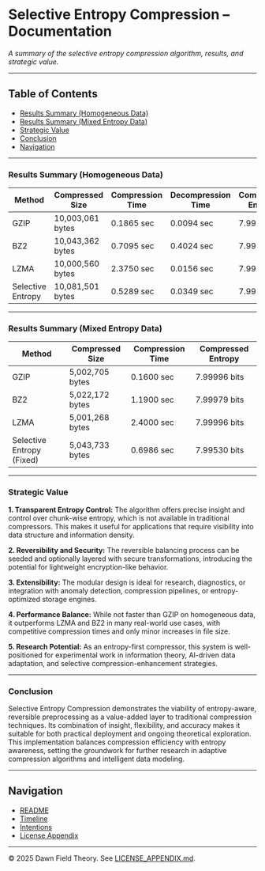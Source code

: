 # Selective Entropy Compression – Documentation

_A summary of the selective entropy compression algorithm, results, and strategic value._

---

## Table of Contents
- [Results Summary (Homogeneous Data)](#results-summary-homogeneous-data)
- [Results Summary (Mixed Entropy Data)](#results-summary-mixed-entropy-data)
- [Strategic Value](#strategic-value)
- [Conclusion](#conclusion)
- [Navigation](#navigation)

---

### Results Summary (Homogeneous Data)

| Method                    | Compressed Size | Compression Time | Decompression Time | Compressed Entropy |
|--------------------------|------------------|-------------------|---------------------|---------------------|
| GZIP                     | 10,003,061 bytes | 0.1865 sec        | 0.0094 sec          | 7.99998 bits        |
| BZ2                      | 10,043,362 bytes | 0.7095 sec        | 0.4024 sec          | 7.99983 bits        |
| LZMA                     | 10,000,560 bytes | 2.3750 sec        | 0.0156 sec          | 7.99998 bits        |
| Selective Entropy        | 10,081,501 bytes | 0.5289 sec        | 0.0349 sec          | 7.99562 bits        |

---

### Results Summary (Mixed Entropy Data)

| Method                    | Compressed Size | Compression Time | Compressed Entropy |
|--------------------------|------------------|-------------------|---------------------|
| GZIP                     | 5,002,705 bytes  | 0.1600 sec        | 7.99996 bits        |
| BZ2                      | 5,022,172 bytes  | 1.1900 sec        | 7.99979 bits        |
| LZMA                     | 5,001,268 bytes  | 2.4000 sec        | 7.99996 bits        |
| Selective Entropy (Fixed) | 5,043,733 bytes  | 0.6986 sec        | 7.99530 bits        |

---

### Strategic Value

**1. Transparent Entropy Control:**
The algorithm offers precise insight and control over chunk-wise entropy, which is not available in traditional compressors. This makes it useful for applications that require visibility into data structure and information density.

**2. Reversibility and Security:**
The reversible balancing process can be seeded and optionally layered with secure transformations, introducing the potential for lightweight encryption-like behavior.

**3. Extensibility:**
The modular design is ideal for research, diagnostics, or integration with anomaly detection, compression pipelines, or entropy-optimized storage engines.

**4. Performance Balance:**
While not faster than GZIP on homogeneous data, it outperforms LZMA and BZ2 in many real-world use cases, with competitive compression times and only minor increases in file size.

**5. Research Potential:**
As an entropy-first compressor, this system is well-positioned for experimental work in information theory, AI-driven data adaptation, and selective compression-enhancement strategies.

---

### Conclusion

Selective Entropy Compression demonstrates the viability of entropy-aware, reversible preprocessing as a value-added layer to traditional compression techniques. Its combination of insight, flexibility, and accuracy makes it suitable for both practical deployment and ongoing theoretical exploration. This implementation balances compression efficiency with entropy awareness, setting the groundwork for further research in adaptive compression algorithms and intelligent data modeling.

---

## Navigation
- [README](../../README.md)
- [Timeline](../../timeline.md)
- [Intentions](../../INTENTIONS.md)
- [License Appendix](../../LICENSE_APPENDIX.md)

---

© 2025 Dawn Field Theory. See [LICENSE_APPENDIX.md](../../LICENSE_APPENDIX.md).


